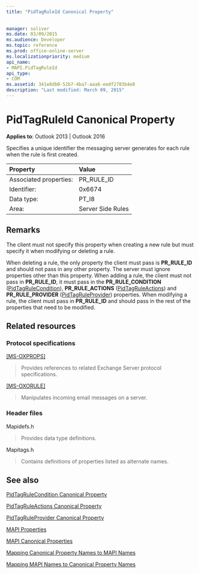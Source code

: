 ```yaml
---
title: "PidTagRuleId Canonical Property"
 
 
manager: soliver
ms.date: 03/09/2015
ms.audience: Developer
ms.topic: reference
ms.prod: office-online-server
ms.localizationpriority: medium
api_name:
- MAPI.PidTagRuleId
api_type:
- COM
ms.assetid: 341e8db0-52b7-4ba7-aaa6-eedf2783b4e8
description: "Last modified: March 09, 2015"
---
```


# PidTagRuleId Canonical Property

  
  
**Applies to**: Outlook 2013 | Outlook 2016 
  
Specifies a unique identifier the messaging server generates for each rule when the rule is first created. 
  
|Property |Value |
|:-----|:-----|
|Associated properties:  <br/> |PR_RULE_ID  <br/> |
|Identifier:  <br/> |0x6674  <br/> |
|Data type:  <br/> |PT_I8  <br/> |
|Area:  <br/> |Server Side Rules  <br/> |
   
## Remarks

The client must not specify this property when creating a new rule but must specify it when modifying or deleting a rule.
  
When deleting a rule, the only property the client must pass is **PR_RULE_ID** and should not pass in any other property. The server must ignore properties other than this property. When adding a rule, the client must not pass in **PR_RULE_ID**, it must pass in the **PR_RULE_CONDITION** ([PidTagRuleCondition](pidtagrulecondition-canonical-property.md)), **PR_RULE_ACTIONS** ([PidTagRuleActions](pidtagruleactions-canonical-property.md)) and **PR_RULE_PROVIDER** ([PidTagRuleProvider](pidtagruleprovider-canonical-property.md)) properties. When modifying a rule, the client must pass in **PR_RULE_ID** and should pass in the rest of the properties that need to be modified. 
  
## Related resources

### Protocol specifications

[[MS-OXPROPS]](https://msdn.microsoft.com/library/f6ab1613-aefe-447d-a49c-18217230b148%28Office.15%29.aspx)
  
> Provides references to related Exchange Server protocol specifications.
    
[[MS-OXORULE]](https://msdn.microsoft.com/library/70ac9436-501e-43e2-9163-20d2b546b886%28Office.15%29.aspx)
  
> Manipulates incoming email messages on a server.
    
### Header files

Mapidefs.h
  
> Provides data type definitions.
    
Mapitags.h
  
> Contains definitions of properties listed as alternate names.
    
## See also



[PidTagRuleCondition Canonical Property](pidtagrulecondition-canonical-property.md)
  
[PidTagRuleActions Canonical Property](pidtagruleactions-canonical-property.md)
  
[PidTagRuleProvider Canonical Property](pidtagruleprovider-canonical-property.md)


[MAPI Properties](mapi-properties.md)
  
[MAPI Canonical Properties](mapi-canonical-properties.md)
  
[Mapping Canonical Property Names to MAPI Names](mapping-canonical-property-names-to-mapi-names.md)
  
[Mapping MAPI Names to Canonical Property Names](mapping-mapi-names-to-canonical-property-names.md)

